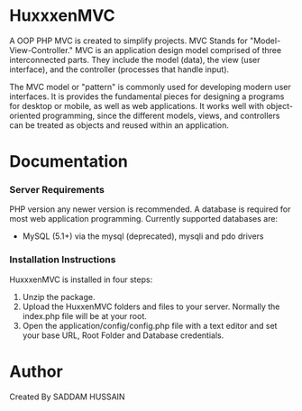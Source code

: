 # HuxxxenMVC
A OOP PHP MVC is created to simplify projects. MVC Stands for "Model-View-Controller." MVC is an application design model comprised of three interconnected parts. They include the model (data), the view (user interface), and the controller (processes that handle input).

The MVC model or "pattern" is commonly used for developing modern user interfaces. It is provides the fundamental pieces for designing a programs for desktop or mobile, as well as web applications. It works well with object-oriented programming, since the different models, views, and controllers can be treated as objects and reused within an application.

# Documentation
### Server Requirements
PHP version any newer version is recommended. 
A database is required for most web application programming. Currently supported databases are: 
  * MySQL (5.1+) via the mysql (deprecated), mysqli and pdo drivers
### Installation Instructions
HuxxxenMVC is installed in four steps:

1. Unzip the package.
2. Upload the HuxxenMVC folders and files to your server. Normally the index.php file will be at your root.
3. Open the application/config/config.php file with a text editor and set your base URL, Root Folder and Database credentials. 
# Author
Created By SADDAM HUSSAIN
